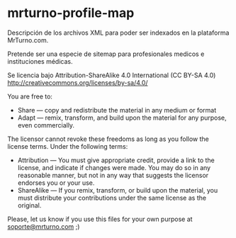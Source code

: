 mrturno-profile-map
===================

Descripción de los archivos XML para poder ser indexados en la plataforma MrTurno.com. 

Pretende ser una especie de sitemap para profesionales medicos e instituciones médicas.


Se licencia bajo Attribution-ShareAlike 4.0 International (CC BY-SA 4.0) http://creativecommons.org/licenses/by-sa/4.0/

You are free to:
- Share — copy and redistribute the material in any medium or format
- Adapt — remix, transform, and build upon the material for any purpose, even commercially.

The licensor cannot revoke these freedoms as long as you follow the license terms.
Under the following terms:
- Attribution — You must give appropriate credit, provide a link to the license, and indicate if changes were made. You may do so in any reasonable manner, but not in any way that suggests the licensor endorses you or your use.
- ShareAlike — If you remix, transform, or build upon the material, you must distribute your contributions under the same license as the original.

Please, let us know if you use this files for your own purpose at soporte@mrturno.com ;)
